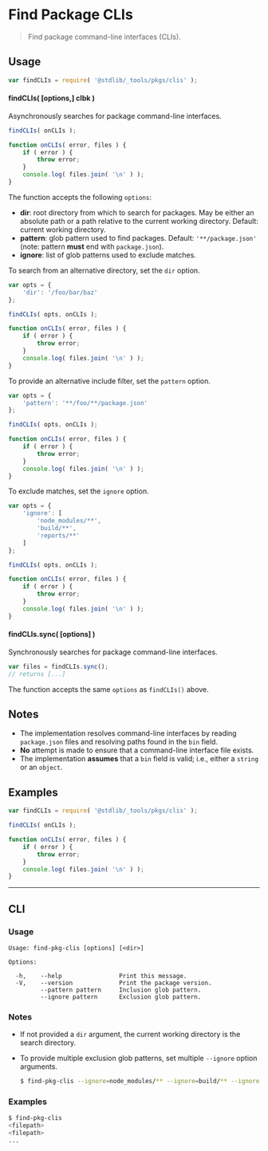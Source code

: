 <!--

@license Apache-2.0

Copyright (c) 2018 The Stdlib Authors.

Licensed under the Apache License, Version 2.0 (the "License");
you may not use this file except in compliance with the License.
You may obtain a copy of the License at

   http://www.apache.org/licenses/LICENSE-2.0

Unless required by applicable law or agreed to in writing, software
distributed under the License is distributed on an "AS IS" BASIS,
WITHOUT WARRANTIES OR CONDITIONS OF ANY KIND, either express or implied.
See the License for the specific language governing permissions and
limitations under the License.

-->

# Find Package CLIs

> Find package command-line interfaces (CLIs).

<section class="usage">

## Usage

```javascript
var findCLIs = require( '@stdlib/_tools/pkgs/clis' );
```

#### findCLIs( \[options,] clbk )

Asynchronously searches for package command-line interfaces.

```javascript
findCLIs( onCLIs );

function onCLIs( error, files ) {
    if ( error ) {
        throw error;
    }
    console.log( files.join( '\n' ) );
}
```

The function accepts the following `options`:

-   **dir**: root directory from which to search for packages. May be either an absolute path or a path relative to the current working directory. Default: current working directory.
-   **pattern**: glob pattern used to find packages. Default: `'**/package.json'` (note: pattern **must** end with `package.json`).
-   **ignore**: list of glob patterns used to exclude matches.

To search from an alternative directory, set the `dir` option.

```javascript
var opts = {
    'dir': '/foo/bar/baz'
};

findCLIs( opts, onCLIs );

function onCLIs( error, files ) {
    if ( error ) {
        throw error;
    }
    console.log( files.join( '\n' ) );
}
```

To provide an alternative include filter, set the `pattern` option.

```javascript
var opts = {
    'pattern': '**/foo/**/package.json'
};

findCLIs( opts, onCLIs );

function onCLIs( error, files ) {
    if ( error ) {
        throw error;
    }
    console.log( files.join( '\n' ) );
}
```

To exclude matches, set the `ignore` option.

```javascript
var opts = {
    'ignore': [
        'node_modules/**',
        'build/**',
        'reports/**'
    ]
};

findCLIs( opts, onCLIs );

function onCLIs( error, files ) {
    if ( error ) {
        throw error;
    }
    console.log( files.join( '\n' ) );
}
```

#### findCLIs.sync( \[options] )

Synchronously searches for package command-line interfaces.

```javascript
var files = findCLIs.sync();
// returns [...]
```

The function accepts the same `options` as `findCLIs()` above.

</section>

<!-- /.usage -->

<section class="notes">

## Notes

-   The implementation resolves command-line interfaces by reading `package.json` files and resolving paths found in the `bin` field. 
-   **No** attempt is made to ensure that a command-line interface file exists.
-   The implementation **assumes** that a `bin` field is valid; i.e., either a `string` or an `object`.

</section>

<!-- /.notes -->

<section class="examples">

## Examples

<!-- eslint no-undef: "error" -->

```javascript
var findCLIs = require( '@stdlib/_tools/pkgs/clis' );

findCLIs( onCLIs );

function onCLIs( error, files ) {
    if ( error ) {
        throw error;
    }
    console.log( files.join( '\n' ) );
}
```

</section>

<!-- /.examples -->

* * *

<section class="cli">

## CLI

<section class="usage">

### Usage

```text
Usage: find-pkg-clis [options] [<dir>]

Options:

  -h,    --help                Print this message.
  -V,    --version             Print the package version.
         --pattern pattern     Inclusion glob pattern.
         --ignore pattern      Exclusion glob pattern.
```

</section>

<!-- /.usage -->

<section class="notes">

### Notes

-   If not provided a `dir` argument, the current working directory is the search directory.

-   To provide multiple exclusion glob patterns, set multiple `--ignore` option arguments.

    ```bash
    $ find-pkg-clis --ignore=node_modules/** --ignore=build/** --ignore=reports/**
    ```

</section>

<!-- /.notes -->

<section class="examples">

### Examples

```bash
$ find-pkg-clis
<filepath>
<filepath>
...
```

</section>

<!-- /.examples -->

</section>

<!-- /.cli -->

<!-- Section for related `stdlib` packages. Do not manually edit this section, as it is automatically populated. -->

<section class="related">

</section>

<!-- /.related -->

<!-- Section for all links. Make sure to keep an empty line after the `section` element and another before the `/section` close. -->

<section class="links">

</section>

<!-- /.links -->
